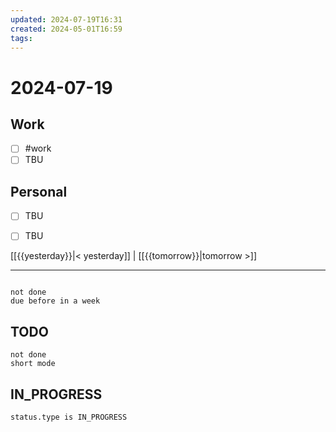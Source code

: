 ```yaml
---
updated: 2024-07-19T16:31
created: 2024-05-01T16:59
tags: 
---
```


# 2024-07-19  

## Work

- [ ] #work 
- [ ] TBU  

## Personal

- [ ] TBU
- [ ] TBU  

  
  
[[{{yesterday}}|< yesterday]] | [[{{tomorrow}}|tomorrow >]]  
  
---  

```tasks

not done
due before in a week
```



## TODO
```tasks  
not done  
short mode  
```

## IN_PROGRESS
```tasks  
status.type is IN_PROGRESS
```

